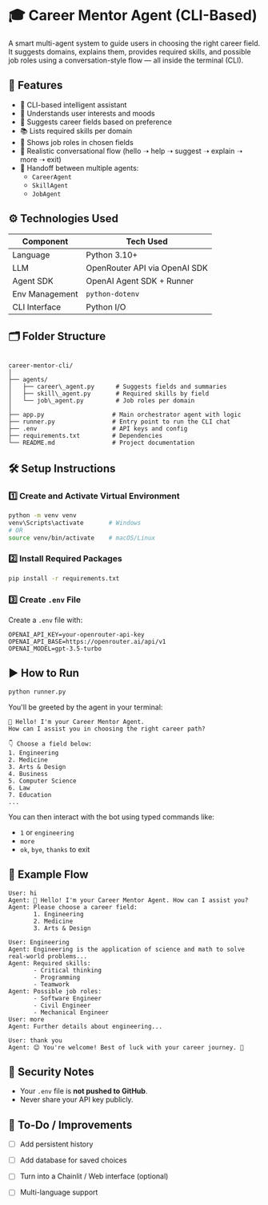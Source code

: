 # 🎓 Career Mentor Agent (CLI-Based)

A smart multi-agent system to guide users in choosing the right career field. It suggests domains, explains them, provides required skills, and possible job roles using a conversation-style flow — all inside the terminal (CLI).

## 🚀 Features

- 🤖 CLI-based intelligent assistant
- 🧠 Understands user interests and moods
- 🎯 Suggests career fields based on preference
- 📚 Lists required skills per domain
- 💼 Shows job roles in chosen fields
- 💬 Realistic conversational flow (hello ➝ help ➝ suggest ➝ explain ➝ more ➝ exit)
- 🔄 Handoff between multiple agents:
  - `CareerAgent`
  - `SkillAgent`
  - `JobAgent`

## ⚙️ Technologies Used

| Component       | Tech Used         |
|----------------|-------------------|
| Language        | Python 3.10+       |
| LLM             | OpenRouter API via OpenAI SDK |
| Agent SDK       | OpenAI Agent SDK + Runner |
| Env Management  | `python-dotenv` |
| CLI Interface   | Python I/O        |

## 🗂️ Folder Structure

```

career-mentor-cli/
│
├── agents/
│   ├── career\_agent.py      # Suggests fields and summaries
│   ├── skill\_agent.py       # Required skills by field
│   └── job\_agent.py         # Job roles per domain
│
├── app.py                   # Main orchestrator agent with logic
├── runner.py                # Entry point to run the CLI chat
├── .env                     # API keys and config
├── requirements.txt         # Dependencies
└── README.md                # Project documentation

````

## 🛠️ Setup Instructions

### 1️⃣ Create and Activate Virtual Environment

```bash
python -m venv venv
venv\Scripts\activate       # Windows
# OR
source venv/bin/activate    # macOS/Linux
````

### 2️⃣ Install Required Packages

```bash
pip install -r requirements.txt
```

### 3️⃣ Create `.env` File

Create a `.env` file with:

```
OPENAI_API_KEY=your-openrouter-api-key
OPENAI_API_BASE=https://openrouter.ai/api/v1
OPENAI_MODEL=gpt-3.5-turbo
```

## ▶️ How to Run

```bash
python runner.py
```

You'll be greeted by the agent in your terminal:

```
👋 Hello! I'm your Career Mentor Agent.
How can I assist you in choosing the right career path?

👇 Choose a field below:
1. Engineering
2. Medicine
3. Arts & Design
4. Business
5. Computer Science
6. Law
7. Education
...
```

You can then interact with the bot using typed commands like:

* `1` or `engineering`
* `more`
* `ok`, `bye`, `thanks` to exit

## 💬 Example Flow

```
User: hi
Agent: 👋 Hello! I'm your Career Mentor Agent. How can I assist you?
Agent: Please choose a career field:
       1. Engineering
       2. Medicine
       3. Arts & Design

User: Engineering
Agent: Engineering is the application of science and math to solve real-world problems...
Agent: Required skills:
       - Critical thinking
       - Programming
       - Teamwork
Agent: Possible job roles:
       - Software Engineer
       - Civil Engineer
       - Mechanical Engineer
User: more
Agent: Further details about engineering...

User: thank you
Agent: 😊 You're welcome! Best of luck with your career journey. 👋
```

## 🔐 Security Notes

* Your `.env` file is **not pushed to GitHub**.
* Never share your API key publicly.

## 🔄 To-Do / Improvements

* [ ] Add persistent history
* [ ] Add database for saved choices
* [ ] Turn into a Chainlit / Web interface (optional)
* [ ] Multi-language support

